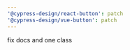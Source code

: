 ```yaml
---
'@cypress-design/react-button': patch
'@cypress-design/vue-button': patch
---
```


fix docs and one class
